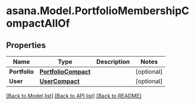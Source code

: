 
# asana.Model.PortfolioMembershipCompactAllOf

## Properties

Name | Type | Description | Notes
------------ | ------------- | ------------- | -------------
**Portfolio** | [**PortfolioCompact**](PortfolioCompact.md) |  | [optional] 
**User** | [**UserCompact**](UserCompact.md) |  | [optional] 

[[Back to Model list]](../README.md#documentation-for-models)
[[Back to API list]](../README.md#documentation-for-api-endpoints)
[[Back to README]](../README.md)

